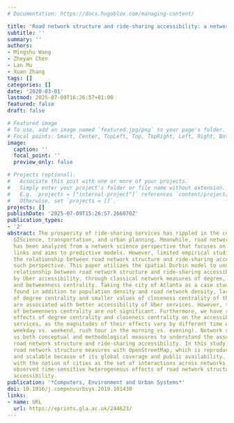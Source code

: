 ```yaml
---
# Documentation: https://docs.hugoblox.com/managing-content/

title: 'Road network structure and ride-sharing accessibility: a network science perspective'
subtitle: ''
summary: ''
authors:
- Mingshu Wang
- Zheyan Chen
- Lan Mu
- Xuan Zhang
tags: []
categories: []
date: '2020-03-01'
lastmod: 2025-07-09T16:26:57+01:00
featured: false
draft: false

# Featured image
# To use, add an image named `featured.jpg/png` to your page's folder.
# Focal points: Smart, Center, TopLeft, Top, TopRight, Left, Right, BottomLeft, Bottom, BottomRight.
image:
  caption: ''
  focal_point: ''
  preview_only: false

# Projects (optional).
#   Associate this post with one or more of your projects.
#   Simply enter your project's folder or file name without extension.
#   E.g. `projects = ["internal-project"]` references `content/project/deep-learning/index.md`.
#   Otherwise, set `projects = []`.
projects: []
publishDate: '2025-07-09T15:26:57.266070Z'
publication_types:
- '2'
abstract: The prosperity of ride-sharing services has rippled in the communities of
  GIScience, transportation, and urban planning. Meanwhile, road network structure
  has been analyzed from a network science perspective that focuses on nodes and relational
  links and aims to predictive models. However, limited empirical studies have explored
  the relationship between road network structure and ride-sharing accessibility through
  such perspective. This paper utilizes the spatial Durbin model to understand the
  relationship between road network structure and ride-sharing accessibility, proxied
  by Uber accessibility, through classical network measures of degree, closeness,
  and betweenness centrality. Taking the city of Atlanta as a case study, we have
  found in addition to population density and road network density, larger values
  of degree centrality and smaller values of closeness centrality of the road network
  are associated with better accessibility of Uber services. However, the effects
  of betweenness centrality are not significant. Furthermore, we have revealed heterogeneous
  effects of degree centrality and closeness centrality on the accessibility of Uber
  services, as the magnitudes of their effects vary by different time windows (i.e.,
  weekday vs. weekend, rush hour in the morning vs. evening). Network science provides
  us both conceptual and methodological measures to understand the association between
  road network structure and ride-sharing accessibility. In this study, we constructed
  road network structure measures with OpenStreetMap, which is reproducible, replicable,
  and scalable because of its global coverage and public availability. The study resonates
  with the notion of cities as the set of interactions across networks, as we have
  observed time-sensitive heterogeneous effects of road network structure on ride-sharing
  accessibility.
publication: '*Computers, Environment and Urban Systems*'
doi: 10.1016/j.compenvurbsys.2019.101430
links:
- name: URL
  url: https://eprints.gla.ac.uk/244623/
---
```

